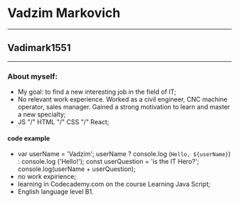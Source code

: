 # Vadzim Markovich
---
## Vadimark1551
---
### About myself:
* My goal: to find a new interesting job in the field of IT;
* No relevant work experience. Worked as a civil engineer, CNC machine operator, sales manager. Gained a strong motivation to learn and master a new specialty;
* JS "/" HTML "/" CSS "/" React;
#### code example
* var userName = 'Vadzim';
userName ? console.log (`Hello, ${userName}`) : console.log ('Hello!');
const userQuestion = 'is the IT Hero?';
console.log(userName + userQuestion);
* no work expirience;
* learning in Codecademy.com on the course Learning Java Script;
* English language level B1.
